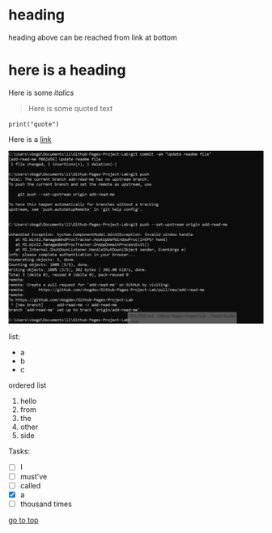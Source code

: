 # heading
heading above can be reached from link at bottom
# here is a heading

Here is some *italics*

>Here is some quoted text

```
print("quote")
```

Here is a [link](https://www.google.com/)

![screenshot](./screenshots/command%20line%20git%20transactions2.PNG)


list:
- a
- b
- c


ordered list
1. hello
2. from
3. the 
4. other 
5. side 

Tasks:
- [ ] I
- [ ] must've
- [ ] called
- [x] a
- [ ] thousand times

[go to top](#heading)
